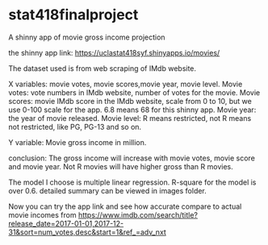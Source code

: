 # stat418finalproject
A shinny app of movie gross income projection

 the shinny app link: https://uclastat418syf.shinyapps.io/movies/
 
 The dataset used is from web scraping of IMdb website.
 
 X variables:  movie votes, movie scores,movie year, movie level.
 Movie votes: vote numbers in IMdb website, number of votes for the movie.
 Movie scores: movie IMdb score in the IMdb website, scale from 0 to 10, 
 but we use 0-100 scale for the app. 6.8 means 68 for this shinny app.
 Movie year: the year of movie released.
 Movie level: R means restricted, not R means not restricted, like PG, PG-13 and so on.
 
 Y variable: Movie gross income in million.
 
 conclusion: 
 The gross income will increase with movie votes, movie score and movie year.
 Not R movies will have higher gross than R movies.
 
 The model I choose is multiple linear regression.
 R-square for the model is over 0.6.
 detailed summary can be viewed in images folder.
  
 Now you can try the app link and see how accurate compare to actual movie incomes from 
 https://www.imdb.com/search/title?release_date=2017-01-01,2017-12-31&sort=num_votes,desc&start=1&ref_=adv_nxt
  
 
